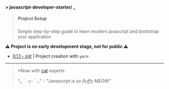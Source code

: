 #### \> javascript-developer-starter/ _

>##### Project Setup
>
>Simple step-by-step guide to learn modern javascript and bootstrap your
application

**⚠ Project is on early development stage, not for public ⚠**

- [0.1.1 - init][1] | Project creation with `yarn`
---
> *Now with [cat][2] experts
>
> "｡＾･ｪ･＾｡" - *"Javascript is so fluffy MEOW"*

[1]: https://github.com/atre/javascript-developer-starter/tree/project-setup/init-yarn
[2]: https://github.com/melaniecebula/cat-ascii-faces
